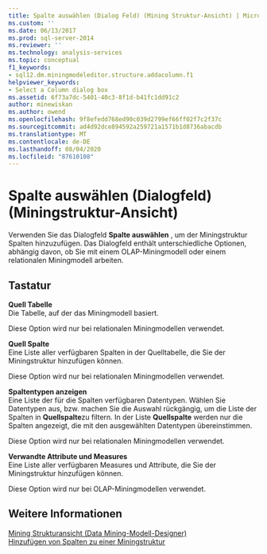 ```yaml
---
title: Spalte auswählen (Dialog Feld) (Mining Struktur-Ansicht) | Microsoft-Dokumentation
ms.custom: ''
ms.date: 06/13/2017
ms.prod: sql-server-2014
ms.reviewer: ''
ms.technology: analysis-services
ms.topic: conceptual
f1_keywords:
- sql12.dm.miningmodeleditor.structure.addacolumn.f1
helpviewer_keywords:
- Select a Column dialog box
ms.assetid: 6f73a7dc-5401-40c3-8f1d-b41fc1dd91c2
author: minewiskan
ms.author: owend
ms.openlocfilehash: 9f8efedd768ed90c039d2799ef66ff02f7c2f37c
ms.sourcegitcommit: ad4d92dce894592a259721a1571b1d8736abacdb
ms.translationtype: MT
ms.contentlocale: de-DE
ms.lasthandoff: 08/04/2020
ms.locfileid: "87610108"
---
```

# <a name="select-a-column-dialog-box-mining-structure-view"></a>Spalte auswählen (Dialogfeld) (Miningstruktur-Ansicht)
  Verwenden Sie das Dialogfeld **Spalte auswählen** , um der Miningstruktur Spalten hinzuzufügen. Das Dialogfeld enthält unterschiedliche Optionen, abhängig davon, ob Sie mit einem OLAP-Miningmodell oder einem relationalen Miningmodell arbeiten.  
  
## <a name="options"></a>Tastatur  
 **Quell Tabelle**  
 Die Tabelle, auf der das Miningmodell basiert.  
  
 Diese Option wird nur bei relationalen Miningmodellen verwendet.  
  
 **Quell Spalte**  
 Eine Liste aller verfügbaren Spalten in der Quelltabelle, die Sie der Miningstruktur hinzufügen können.  
  
 Diese Option wird nur bei relationalen Miningmodellen verwendet.  
  
 **Spaltentypen anzeigen**  
 Eine Liste der für die Spalten verfügbaren Datentypen. Wählen Sie Datentypen aus, bzw. machen Sie die Auswahl rückgängig, um die Liste der Spalten in **Quellspalte**zu filtern. In der Liste **Quellspalte** werden nur die Spalten angezeigt, die mit den ausgewählten Datentypen übereinstimmen.  
  
 Diese Option wird nur bei relationalen Miningmodellen verwendet.  
  
 **Verwandte Attribute und Measures**  
 Eine Liste aller verfügbaren Measures und Attribute, die Sie der Miningstruktur hinzufügen können.  
  
 Diese Option wird nur bei OLAP-Miningmodellen verwendet.  
  
## <a name="see-also"></a>Weitere Informationen  
 [Mining Strukturansicht &#40;Data Mining-Modell-Designer&#41;](mining-structure-view-data-mining-model-designer.md)   
 [Hinzufügen von Spalten zu einer Miningstruktur](data-mining/add-columns-to-a-mining-structure.md)  
  
  
